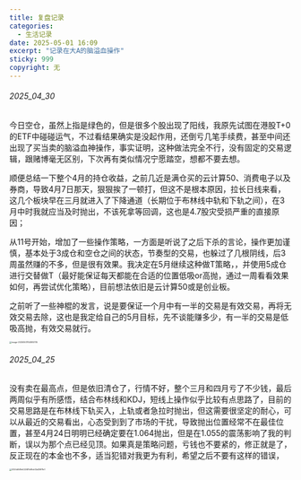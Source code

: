 ```yaml
---
title: 复盘记录
categories:
  - 生活记录
date: 2025-05-01 16:09
excerpt: "记录在大A的脑溢血操作"
sticky: 999
copyright: 无
---
```


###### 2025_04_30

今日空仓，虽然上指是绿色的，但是很多个股出现了阳线，我原先试图在港股T+0的ETF中碰碰运气，不过看结果确实是没起作用，还倒亏几笔手续费，甚至中间还出现了买当卖的脑溢血神操作，事实证明，这种做法完全不行，没有固定的交易逻辑，跟赌博毫无区别，下次再有类似情况宁愿踏空，想都不要去想。

顺便总结一下整个4月的持仓收益，之前几近是满仓买的云计算50、消费电子以及券商，导致4月7日那天，狠狠挨了一顿打，但这不是根本原因，拉长日线来看，这几个板块早在三月就进入了下降通道（长期位于布林线中轨和下轨之间），在3月中时我就应当及时抛出，不该死拿等回调，这也是4.7股灾受损严重的直接原因；

从11号开始，增加了一些操作策略，一方面是听说了之后下杀的言论，操作更加谨慎，基本处于3成仓和空仓之间的状态，节奏型的交易，也躲过了几根阴线，后3周虽然赚的不多，但是很有效果。我决定在5月继续这种做T策略，，并使用5成仓进行交替做T（最好能保证每天都能在合适的位置低吸or高抛，通过一周看看效果如何，再尝试优化策略），目前想法依旧是云计算50或是创业板。

之前听了一些神棍的发言，说是要保证一个月中有一半的交易是有效交易，再将无效交易去除，这也是我定给自己的5月目标，先不谈能赚多少，有一半的交易是低吸高抛，有效交易就行。

<img src="/img/MoneyManagement/image-20250501154805735.webp" alt="image-20250501154805735" style="zoom:25%;" />

###### 2025_04_25

没有卖在最高点，但是依旧清仓了，行情不好，整个三月和四月亏了不少钱，最后两周似乎有所感悟，结合布林线和KDJ，短线上操作似乎比较有点思路了，目前的交易思路是在布林线下轨买入，上轨或者急拉时抛出，但这需要很坚定的耐心，可以从最近的交易看出，心态受到到了市场的干扰，导致抛出位置经常不在最佳位置，甚至4月24日明明已经确定要在1.064抛出，但是在1.055的震荡影响了我的判断，误以为那个点已经见顶。如果真是策略问题，亏钱也不要紧的，修正就是了，反正现在的本金也不多，适当犯错对我更为有利，希望之后不要有这样的错误，

<img src="/img/MoneyManagement/2024d549e422481e16cb12a126f1fe1.webp" alt="2024d549e422481e16cb12a126f1fe1" style="zoom:25%;" />